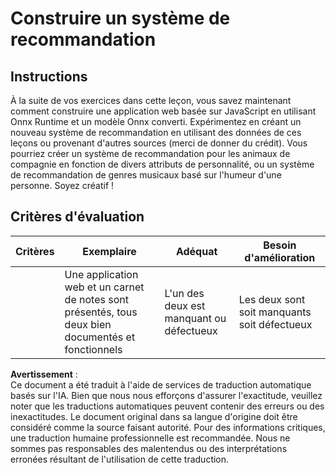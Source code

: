 # Construire un système de recommandation

## Instructions

À la suite de vos exercices dans cette leçon, vous savez maintenant comment construire une application web basée sur JavaScript en utilisant Onnx Runtime et un modèle Onnx converti. Expérimentez en créant un nouveau système de recommandation en utilisant des données de ces leçons ou provenant d'autres sources (merci de donner du crédit). Vous pourriez créer un système de recommandation pour les animaux de compagnie en fonction de divers attributs de personnalité, ou un système de recommandation de genres musicaux basé sur l'humeur d'une personne. Soyez créatif !

## Critères d'évaluation

| Critères  | Exemplaire                                                             | Adéquat                               | Besoin d'amélioration            |
| --------- | ---------------------------------------------------------------------- | ------------------------------------- | -------------------------------- |
|           | Une application web et un carnet de notes sont présentés, tous deux bien documentés et fonctionnels | L'un des deux est manquant ou défectueux | Les deux sont soit manquants soit défectueux |

**Avertissement** :  
Ce document a été traduit à l'aide de services de traduction automatique basés sur l'IA. Bien que nous nous efforçons d'assurer l'exactitude, veuillez noter que les traductions automatiques peuvent contenir des erreurs ou des inexactitudes. Le document original dans sa langue d'origine doit être considéré comme la source faisant autorité. Pour des informations critiques, une traduction humaine professionnelle est recommandée. Nous ne sommes pas responsables des malentendus ou des interprétations erronées résultant de l'utilisation de cette traduction.